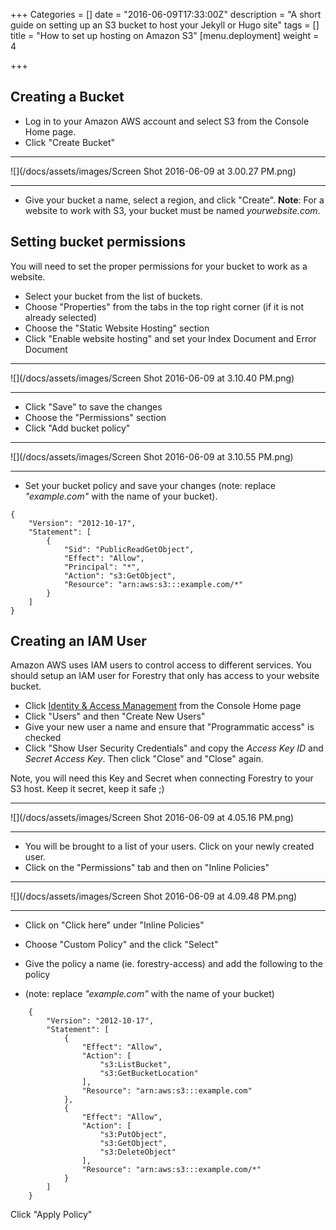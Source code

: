 +++
Categories = []
date = "2016-06-09T17:33:00Z"
description = "A short guide on setting up an S3 bucket to host your Jekyll or Hugo site"
tags = []
title = "How to set up hosting on Amazon S3"
[menu.deployment]
weight = 4

+++
## Creating a Bucket

*   Log in to your Amazon AWS account and select S3 from the Console Home page.
*   Click "Create Bucket"

* * *

![](/docs/assets/images/Screen Shot 2016-06-09 at 3.00.27 PM.png)

* * *

*   Give your bucket a name, select a region, and click "Create". **Note**: For a website to work with S3, your bucket must be named _yourwebsite.com_.

## Setting bucket permissions

You will need to set the proper permissions for your bucket to work as a website.

*   Select your bucket from the list of buckets.
*   Choose "Properties" from the tabs in the top right corner (if it is not already selected)
*   Choose the "Static Website Hosting" section
*   Click "Enable website hosting" and set your Index Document and Error Document

* * *

![](/docs/assets/images/Screen Shot 2016-06-09 at 3.10.40 PM.png)

* * *

*   Click "Save" to save the changes
*   Choose the "Permissions" section
*   Click "Add bucket policy"

* * *

![](/docs/assets/images/Screen Shot 2016-06-09 at 3.10.55 PM.png)

* * *

*   Set your bucket policy and save your changes (note: replace _"example.com"_ with the name of your bucket).

```
{
	"Version": "2012-10-17",
	"Statement": [
		{
			"Sid": "PublicReadGetObject",
			"Effect": "Allow",
			"Principal": "*",
			"Action": "s3:GetObject",
			"Resource": "arn:aws:s3:::example.com/*"
		}
	]
}

```

## Creating an IAM User

Amazon AWS uses IAM users to control access to different services. You should setup an IAM user for Forestry that only has access to your website bucket.

*   Click [Identity & Access Management](https://console.aws.amazon.com/iam/) from the Console Home page
*   Click "Users" and then "Create New Users"
*   Give your new user a name and ensure that "Programmatic access" is checked
*   Click "Show User Security Credentials" and copy the _Access Key ID_ and _Secret Access Key_. Then click "Close" and "Close" again.

Note, you will need this Key and Secret when connecting Forestry to your S3 host. Keep it secret, keep it safe ;)

* * *

![](/docs/assets/images/Screen Shot 2016-06-09 at 4.05.16 PM.png)

* * *

*   You will be brought to a list of your users. Click on your newly created user.
*   Click on the "Permissions" tab and then on "Inline Policies"

* * *

![](/docs/assets/images/Screen Shot 2016-06-09 at 4.09.48 PM.png)

* * *

*   Click on "Click here" under "Inline Policies"

*   Choose "Custom Policy" and the click "Select"

*   Give the policy a name (ie. forestry-access) and add the following to the policy

*   (note: replace _"example.com"_ with the name of your bucket)

```
    {
        "Version": "2012-10-17",
        "Statement": [
            {
                "Effect": "Allow",
                "Action": [
                    "s3:ListBucket",
                    "s3:GetBucketLocation"
                ],
                "Resource": "arn:aws:s3:::example.com"
            },
            {
                "Effect": "Allow",
                "Action": [
                    "s3:PutObject",
                    "s3:GetObject",
                    "s3:DeleteObject"
                ],
                "Resource": "arn:aws:s3:::example.com/*"
            }
        ]
    }

```

Click "Apply Policy"